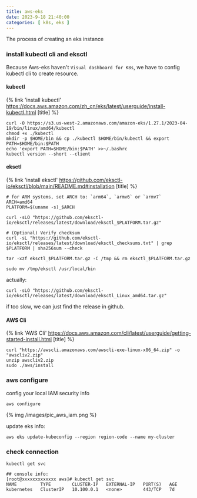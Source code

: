 ```yaml
---
title: aws-eks
date: 2023-9-18 21:40:00
categories: [ k8s, eks ]
---
```


The process of creating an eks instance

### install kubectl cli and eksctl

Because Aws-eks haven't `Visual dashboard for K8s`,
we have to config kubectl cli to create resource.

#### kubectl

{% link 'install kubectl' https://docs.aws.amazon.com/zh_cn/eks/latest/userguide/install-kubectl.html [title] %}

```shell
curl -O https://s3.us-west-2.amazonaws.com/amazon-eks/1.27.1/2023-04-19/bin/linux/amd64/kubectl
chmod +x ./kubectl
mkdir -p $HOME/bin && cp ./kubectl $HOME/bin/kubectl && export PATH=$HOME/bin:$PATH
echo 'export PATH=$HOME/bin:$PATH' >>~/.bashrc
kubectl version --short --client
```

#### eksctl

{% link 'install eksctl' https://github.com/eksctl-io/eksctl/blob/main/README.md#installation [title] %}

```shell
# for ARM systems, set ARCH to: `arm64`, `armv6` or `armv7`
ARCH=amd64
PLATFORM=$(uname -s)_$ARCH

curl -sLO "https://github.com/eksctl-io/eksctl/releases/latest/download/eksctl_$PLATFORM.tar.gz"

# (Optional) Verify checksum
curl -sL "https://github.com/eksctl-io/eksctl/releases/latest/download/eksctl_checksums.txt" | grep $PLATFORM | sha256sum --check

tar -xzf eksctl_$PLATFORM.tar.gz -C /tmp && rm eksctl_$PLATFORM.tar.gz

sudo mv /tmp/eksctl /usr/local/bin

```

actually:

```shell
curl -sLO "https://github.com/eksctl-io/eksctl/releases/latest/download/eksctl_Linux_amd64.tar.gz"
```

if too slow, we can just find the release in github.

#### AWS Cli

{% link 'AWS Cli' https://docs.aws.amazon.com/cli/latest/userguide/getting-started-install.html [title] %}

```shell
curl "https://awscli.amazonaws.com/awscli-exe-linux-x86_64.zip" -o "awscliv2.zip"
unzip awscliv2.zip
sudo ./aws/install

```

### aws configure

config your local IAM security info

```shell
aws configure
```

{% img /images/pic_aws_iam.png %}

update eks info:

```shell
aws eks update-kubeconfig --region region-code --name my-cluster

```

### check connection

```shell
kubectl get svc

## console info:
[root@xxxxxxxxxxxxx aws]# kubectl get svc
NAME         TYPE        CLUSTER-IP   EXTERNAL-IP   PORT(S)   AGE
kubernetes   ClusterIP   10.100.0.1   <none>        443/TCP   7d
```

